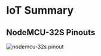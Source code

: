 # IoT Summary

## NodeMCU-32S Pinouts

![nodemcu-32s pinout](https://user-images.githubusercontent.com/43282496/192383557-7aefb48e-94d8-4faa-a014-351c5223f0e1.png)
